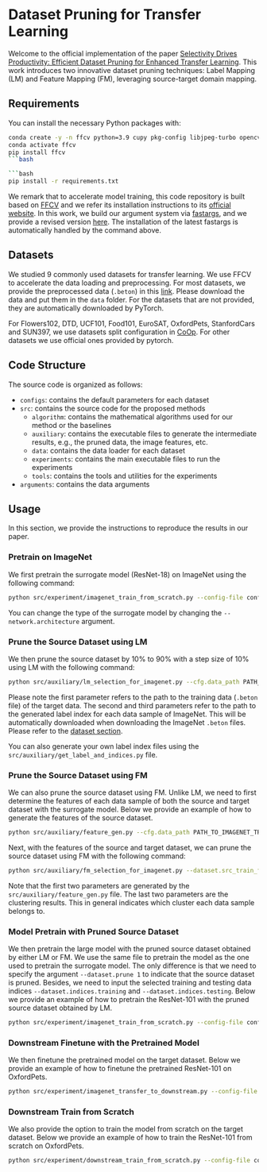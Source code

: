 # Dataset Pruning for Transfer Learning

Welcome to the official implementation of the paper [Selectivity Drives Productivity: Efficient Dataset Pruning for Enhanced Transfer Learning](). This work introduces two innovative dataset pruning techniques: Label Mapping (LM) and Feature Mapping (FM), leveraging source-target domain mapping.

## Requirements

You can install the necessary Python packages with:

```bash
conda create -y -n ffcv python=3.9 cupy pkg-config libjpeg-turbo opencv pytorch torchvision cudatoolkit=11.3 numba -c pytorch -c conda-forge
conda activate ffcv
pip install ffcv
```bash

```bash
pip install -r requirements.txt
```

We remark that to accelerate model training, this code repository is built based on [FFCV](https://arxiv.org/abs/2306.12517) and we refer its installation instructions to its [official website](https://ffcv.io/). In this work, we build our argument system via [fastargs](https://github.com/GuillaumeLeclerc/fastargs), and we provide a revised version [here](https://github.com/Phoveran/fastargs). The installation of the latest fastargs is automatically handled by the command above.

## Datasets

We studied 9 commonly used datasets for transfer learning. We use FFCV to accelerate the data loading and preprocessing. For most datasets, we provide the preprocessed data (`.beton`) in this [link](https://drive.google.com/drive/folders/1o76KNQh8C9zXEPNhFgEtsmGfMj8gwT3e?usp=sharing). Please download the data and put them in the `data` folder. For the datasets that are not provided, they are automatically downloaded by PyTorch.

For Flowers102, DTD, UCF101, Food101, EuroSAT, OxfordPets, StanfordCars and SUN397, we use datasets split configuration in [CoOp](https://github.com/KaiyangZhou/CoOp). For other datasets we use official ones provided by pytorch.

## Code Structure
The source code is organized as follows:

- `configs`: contains the default parameters for each dataset
- `src`: contains the source code for the proposed methods
  - `algorithm`: contains the mathematical algorithms used for our method or the baselines
  - `auxiliary`: contains the executable files to generate the intermediate results, e.g., the pruned data, the image features, etc.
  - `data`: contains the data loader for each dataset
  - `experiments`: contains the main executable files to run the experiments
  - `tools`: contains the tools and utilities for the experiments 
- `arguments`: contains the data arguments


## Usage

In this section, we provide the instructions to reproduce the results in our paper.

### Pretrain on ImageNet

We first pretrain the surrogate model (ResNet-18) on ImageNet using the following command:

```bash
python src/experiment/imagenet_train_from_scratch.py --config-file configs/imagenet_train_from_scratch/rn18_16.json 
```

You can change the type of the surrogate model by changing the `--network.architecture` argument.


### Prune the Source Dataset using LM

We then prune the source dataset by 10% to 90% with a step size of 10% using LM with the following command:

```bash
python src/auxiliary/lm_selection_for_imagenet.py --cfg.data_path PATH_TO_DOWNSTREAM_TRAINING_DATA --cfg.source_train_label_path PATH_TO_IMAGNET_TRAINING_LABLE --cfg.source_val_label_path PATH_TO_IMAGNET_VALIDATION_LABLE --cfg.architecture resnet18 --cfg.pretrained_ckpt PATH_TO_PRETRAINED_CKPT --cfg.retain_class_nums 900,800,700,600,500,400,300,200,100 --cfg.write_path files/class_selection/oxfordpets 
```
Please note the first parameter refers to the path to the training data (`.beton` file) of the target data. The second and third parameters refer to the path to the generated label index for each data sample of ImageNet. This will be automatically downloaded when downloading the ImageNet `.beton` files. Please refer to the [dataset section](#datasets). 

You can also generate your own label index files using the `src/auxiliary/get_label_and_indices.py` file.


### Prune the Source Dataset using FM

We can also prune the source dataset using FM. Unlike LM, we need to first determine the features of each data sample of both the source and target dataset with the surrogate model. Below we provide an example of how to generate the features of the source dataset.

```bash
python src/auxiliary/feature_gen.py --cfg.data_path PATH_TO_IMAGENET_TRAINING_DATA --cfg.dataset imagenet --cfg.architecture resnet18 --cfg.pretrained_ckpt PATH_TO_PRETRAINED_CKPT --cfg.write_path PATH_TO_FEATURES
```
Next, with the features of the source and target dataset, we can prune the source dataset using FM with the following command:

```bash
python src/auxiliary/fm_selection_for_imagenet.py --dataset.src_train_fx_path PATH_TO_SOURCE_TRAINING_FEATURES --dataset.tgt_train_fx_path PATH_TO_TARGET_TRAINING_FEATURES --dataset.src_train_id_path PATH_TO_SOURCE_DATA_CLUSTER_MAPPING --dataset.src_val_id_path PATH_TO_TARGET_DATA_CLUSTER_MAPPING 
```

Note that the first two parameters are generated by the `src/auxiliary/feature_gen.py` file. The last two parameters are the clustering results. This in general indicates which cluster each data sample belongs to.  


### Model Pretrain with Pruned Source Dataset

We then pretrain the large model with the pruned source dataset obtained by either LM or FM. We use the same file to pretrain the model as the one used to pretrain the surrogate model. The only difference is that we need to specify the argument `--dataset.prune 1` to indicate that the source dataset is pruned. Besides, we need to input the selected training and testing data indices `--dataset.indices.training` and `--dataset.indices.testing`. Below we provide an example of how to pretrain the ResNet-101 with the pruned source dataset obtained by LM.

```bash
python src/experiment/imagenet_train_from_scratch.py --config-file configs/imagenet_train_from_scratch/rn18_16.json --dataset.prune 1 --dataset.indices.training files/class_selection/oxfordpets_flm_train_top${cls_num}.indices --dataset.indices.testing files/class_selection/oxfordpets_flm_val_top${cls_num}.indices
```


### Downstream Finetune with the Pretrained Model

We then finetune the pretrained model on the target dataset. Below we provide an example of how to finetune the pretrained ResNet-101 on OxfordPets.

```bash
python src/experiment/imagenet_transfer_to_downstream.py --config-file configs/imagenet_transfer_to_downstream/oxfordpets_rn101_ff.json --dataset.train_path ./data/oxfordpets/ffcv/train_400_10_90.beton --dataset.test_path ./data/oxfordpets/ffcv/test_400_10_90.beton --network.pretrained_ckpt PATH_TO_PRETRINED_CKPT --exp.identifier oxfordpets_rn101_ff
```

### Downstream Train from Scratch

We also provide the option to train the model from scratch on the target dataset. Below we provide an example of how to train the ResNet-101 from scratch on OxfordPets.

```bash
python src/experiment/downstream_train_from_scratch.py --config-file configs/downstream_train_from_scratch/oxfordpets_rn101.json --dataset.train_path ../data/oxfordpets/ffcv/train_400_10_90.beton --dataset.test_path ../data/oxfordpets/ffcv/test_400_10_90.beton
```
